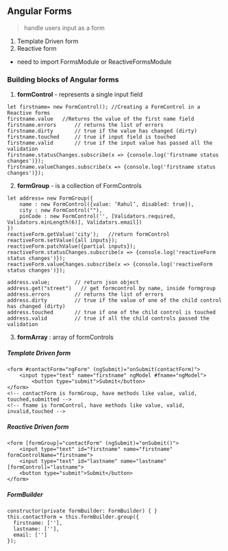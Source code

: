 ## Angular Forms
> handle users input as a form

1. Template Driven form
2. Reactive form

- need to import FormsModule or ReactiveFormsModule

### Building blocks of Angular forms
1. **formControl** - represents a single input field
  ```
  let firstname= new FormControl(); //Creating a FormControl in a Reactive forms
  firstname.value   //Returns the value of the first name field
  firstname.errors      // returns the list of errors
  firstname.dirty       // true if the value has changed (dirty)
  firstname.touched     // true if input field is touched
  firstname.valid       // true if the input value has passed all the validation
  firstname.statusChanges.subscribe(x => {console.log('firstname status changes')});
  firstname.valueChanges.subscribe(x => {console.log('firstname status changes')});
  ```  
2. **formGroup** - is a collection of FormControls  
  ```
  let address= new FormGroup({
      name : new FormControl({value: ‘Rahul’, disabled: true}),
      city : new FormControl(""),
      pinCode : new FormControl('', [Validators.required, Validators.minLength(6)], Validators.email])
  })
  reactiveForm.getValue('city');   //return formControl
  reactiveForm.setValue({all inputs});
  reactiveForm.patchValue({partial inputs});
  reactiveForm.statusChanges.subscribe(x => {console.log('reactiveForm status changes')});
  reactiveForm.valueChanges.subscribe(x => {console.log('reactiveForm status changes')});

  address.value;       	// return json object
  address.get("street")   // get formcontrol by name, inside formgroup
  address.errors     	// returns the list of errors
  address.dirty      	// true if the value of one of the child control has changed (dirty)
  address.touched    	// true if one of the child control is touched
  address.valid      	// true if all the child controls passed the validation
  ```
3. **formArray** : array of formControls


##### Template Driven form
```
<form #contactForm="ngForm" (ngSubmit)="onSubmit(contactForm)">
 	<input type="text" name="firstname" ngModel #fname="ngModel">
    	<button type="submit">Submit</button>
</form>
<!-- contactForm is formGroup, have methods like value, valid, touched,submitted -->
<!-- fname is formControl, have methods like value, valid, invalid,touched -->
```

##### Reactive Driven form
```
<form [formGroup]="contactForm" (ngSubmit)="onSubmit()">
	<input type="text" id="firstname" name="firstname" formControlName="firstname">
	<input type="text" id="lastname" name="lastname" [formControl]="lastname">
	<button type="submit">Submit</button>
</form>
```
##### FormBuilder
```
constructor(private formBuilder: FormBuilder) { }
this.contactForm = this.formBuilder.group({
  firstname: [''],
  lastname: [''],
  email: ['']
});
```


